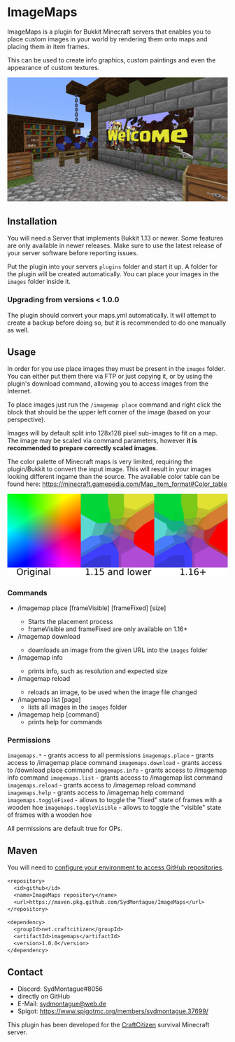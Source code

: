 # ImageMaps

ImageMaps is a plugin for Bukkit Minecraft servers that enables you to place custom images in your world
by rendering them onto maps and placing them in item frames.

This can be used to create info graphics, custom paintings and even the appearance of custom textures.

![Example Screenshot](./screenshot.png)

## Installation
You will need a Server that implements Bukkit 1.13 or newer. Some features are only available in newer
releases. Make sure to use the latest release of your server software before reporting issues.

Put the plugin into your servers `plugins` folder and start it up. A folder for the plugin will be created 
automatically. You can place your images in the `images` folder inside it.

### Upgrading from versions < 1.0.0
The plugin should convert your maps.yml automatically. It will attempt to create a backup before doing so, 
but it is recommended to do one manually as well.

## Usage
In order for you use place images they must be present in the `images` folder. You can either put them
there via FTP or just copying it, or by using the plugin's download command, allowing you to access
images from the Internet.

To place images just run the `/imagemap place` command and right click the block that should be the
upper left corner of the image (based on your perspective).

Images will by default split into 128x128 pixel sub-images to fit on a map. The image may be scaled via
command parameters, however **it is recommended to prepare correctly scaled images**.

The color palette of Minecraft maps is very limited, requiring the plugin/Bukkit to convert the input image.
This will result in your images looking different ingame than the source. The available color table can be
found here: https://minecraft.gamepedia.com/Map_item_format#Color_table

![Example of color conversion](./colorConversion.png)

### Commands
* /imagemap place <filename> [frameVisible] [frameFixed] [size]
  * Starts the placement process
  * frameVisible and frameFixed are only available on 1.16+
* /imagemap download <filename> <sourceURL>
  * downloads an image from the given URL into the `images` folder
* /imagemap info <filename>
  * prints info, such as resolution and expected size
* /imagemap reload <filename>
  * reloads an image, to be used when the image file changed
* /imagemap list [page]
  * lists all images in the `images` folder
* /imagemap help [command]
  * prints help for commands
  
### Permissions
`imagemaps.*` - grants access to all permissions
`imagemaps.place` - grants access to /imagemap place command
`imagemaps.download` - grants access to /download place command
`imagemaps.info` - grants access to /imagemap info command
`imagemaps.list` - grants access to /imagemap list command
`imagemaps.reload` - grants access to /imagemap reload command
`imagemaps.help` - grants access to /imagemap help command
`imagemaps.toggleFixed` - allows to toggle the "fixed" state of frames with a wooden hoe
`imagemaps.toggleVisible` - allows to toggle the "visible" state of frames with a wooden hoe

All permissions are default true for OPs.


## Maven
You will need to [configure your environment to access GitHub repositories](https://docs.github.com/en/packages/using-github-packages-with-your-projects-ecosystem/configuring-apache-maven-for-use-with-github-packages).

```
<repository>
  <id>github</id>
  <name>ImageMaps repository</name>
  <url>https://maven.pkg.github.com/SydMontague/ImageMaps</url>
</repository>
```
```
<dependency>
  <groupId>net.craftcitizen</groupId>
  <artifactId>imagemaps</artifactId>
  <version>1.0.0</version>
</dependency>
```

## Contact 
* Discord: SydMontague#8056
* directly on GitHub
* E-Mail: sydmontague@web.de
* Spigot: https://www.spigotmc.org/members/sydmontague.37699/

This plugin has been developed for the [CraftCitizen](https://craftcitizen.net) survival Minecraft server.